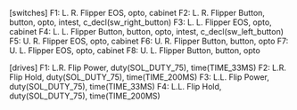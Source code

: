 [switches]
F1: L. R. Flipper EOS, opto, cabinet
F2: L. R. Flipper Button, button, opto, intest, c_decl(sw_right_button)
F3: L. L. Flipper EOS, opto, cabinet
F4: L. L. Flipper Button, button, opto, intest, c_decl(sw_left_button)
F5: U. R. Flipper EOS, opto, cabinet
F6: U. R. Flipper Button, button, opto
F7: U. L. Flipper EOS, opto, cabinet
F8: U. L. Flipper Button, button, opto

[drives]
F1: L.R. Flip Power, duty(SOL_DUTY_75), time(TIME_33MS)
F2: L.R. Flip Hold, duty(SOL_DUTY_75), time(TIME_200MS)
F3: L.L. Flip Power, duty(SOL_DUTY_75), time(TIME_33MS)
F4: L.L. Flip Hold, duty(SOL_DUTY_75), time(TIME_200MS)
